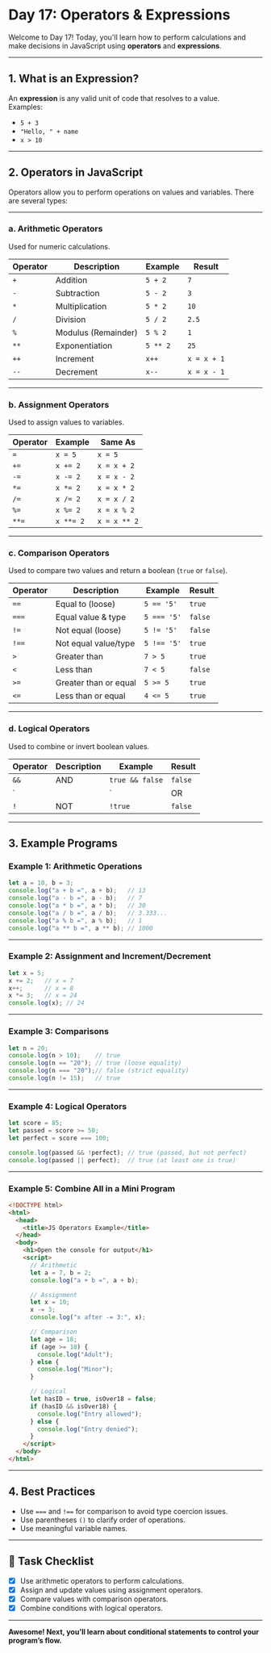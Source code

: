 # Day 17: Operators & Expressions

Welcome to Day 17! Today, you'll learn how to perform calculations and make decisions in JavaScript using **operators** and **expressions**.

---

## 1. What is an Expression?

An **expression** is any valid unit of code that resolves to a value.  
Examples:  
- `5 + 3`
- `"Hello, " + name`
- `x > 10`

---

## 2. Operators in JavaScript

Operators allow you to perform operations on values and variables. There are several types:

---

### a. Arithmetic Operators

Used for numeric calculations.

| Operator | Description      | Example      | Result         |
|----------|------------------|-------------|---------------|
| `+`      | Addition         | `5 + 2`     | `7`           |
| `-`      | Subtraction      | `5 - 2`     | `3`           |
| `*`      | Multiplication   | `5 * 2`     | `10`          |
| `/`      | Division         | `5 / 2`     | `2.5`         |
| `%`      | Modulus (Remainder) | `5 % 2` | `1`           |
| `**`     | Exponentiation   | `5 ** 2`    | `25`          |
| `++`     | Increment        | `x++`       | `x = x + 1`   |
| `--`     | Decrement        | `x--`       | `x = x - 1`   |

---

### b. Assignment Operators

Used to assign values to variables.

| Operator | Example    | Same As      |
|----------|------------|--------------|
| `=`      | `x = 5`    | `x = 5`      |
| `+=`     | `x += 2`   | `x = x + 2`  |
| `-=`     | `x -= 2`   | `x = x - 2`  |
| `*=`     | `x *= 2`   | `x = x * 2`  |
| `/=`     | `x /= 2`   | `x = x / 2`  |
| `%=`     | `x %= 2`   | `x = x % 2`  |
| `**=`    | `x **= 2`  | `x = x ** 2` |

---

### c. Comparison Operators

Used to compare two values and return a boolean (`true` or `false`).

| Operator | Description           | Example      | Result      |
|----------|-----------------------|--------------|-------------|
| `==`     | Equal to (loose)      | `5 == '5'`   | `true`      |
| `===`    | Equal value & type    | `5 === '5'`  | `false`     |
| `!=`     | Not equal (loose)     | `5 != '5'`   | `false`     |
| `!==`    | Not equal value/type  | `5 !== '5'`  | `true`      |
| `>`      | Greater than          | `7 > 5`      | `true`      |
| `<`      | Less than             | `7 < 5`      | `false`     |
| `>=`     | Greater than or equal | `5 >= 5`     | `true`      |
| `<=`     | Less than or equal    | `4 <= 5`     | `true`      |

---

### d. Logical Operators

Used to combine or invert boolean values.

| Operator | Description    | Example          | Result      |
|----------|----------------|------------------|-------------|
| `&&`     | AND            | `true && false`  | `false`     |
| `||`     | OR             | `true || false`  | `true`      |
| `!`      | NOT            | `!true`          | `false`     |

---

## 3. Example Programs

### Example 1: Arithmetic Operations

```javascript
let a = 10, b = 3;
console.log("a + b =", a + b);   // 13
console.log("a - b =", a - b);   // 7
console.log("a * b =", a * b);   // 30
console.log("a / b =", a / b);   // 3.333...
console.log("a % b =", a % b);   // 1
console.log("a ** b =", a ** b); // 1000
```

---

### Example 2: Assignment and Increment/Decrement

```javascript
let x = 5;
x += 2;   // x = 7
x++;      // x = 8
x *= 3;   // x = 24
console.log(x); // 24
```

---

### Example 3: Comparisons

```javascript
let n = 20;
console.log(n > 10);    // true
console.log(n == "20"); // true (loose equality)
console.log(n === "20");// false (strict equality)
console.log(n != 15);   // true
```

---

### Example 4: Logical Operators

```javascript
let score = 85;
let passed = score >= 50;
let perfect = score === 100;

console.log(passed && !perfect); // true (passed, but not perfect)
console.log(passed || perfect);  // true (at least one is true)
```

---

### Example 5: Combine All in a Mini Program

```html
<!DOCTYPE html>
<html>
  <head>
    <title>JS Operators Example</title>
  </head>
  <body>
    <h1>Open the console for output</h1>
    <script>
      // Arithmetic
      let a = 7, b = 2;
      console.log("a + b =", a + b);

      // Assignment
      let x = 10;
      x -= 3;
      console.log("x after -= 3:", x);

      // Comparison
      let age = 18;
      if (age >= 18) {
        console.log("Adult");
      } else {
        console.log("Minor");
      }

      // Logical
      let hasID = true, isOver18 = false;
      if (hasID && isOver18) {
        console.log("Entry allowed");
      } else {
        console.log("Entry denied");
      }
    </script>
  </body>
</html>
```

---

## 4. Best Practices

- Use `===` and `!==` for comparison to avoid type coercion issues.
- Use parentheses `()` to clarify order of operations.
- Use meaningful variable names.

---

## 🎯 Task Checklist

- [x] Use arithmetic operators to perform calculations.
- [x] Assign and update values using assignment operators.
- [x] Compare values with comparison operators.
- [x] Combine conditions with logical operators.

---

**Awesome! Next, you’ll learn about conditional statements to control your program’s flow.**